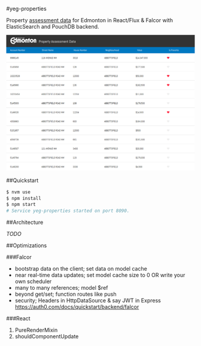 #yeg-properties

Property [assessment data](https://data.edmonton.ca/City-Administration/Property-Assessment-Data/q7d6-ambg) for Edmonton in React/Flux & Falcor with ElasticSearch and PouchDB backend.

![image](https://raw.githubusercontent.com/radekstepan/yeg-properties/master/screenshot.png)

##Quickstart

```bash
$ nvm use
$ npm install
$ npm start
# Service yeg-properties started on port 8090.
```

##Architecture

*TODO*

##Optimizations

###Falcor
- bootstrap data on the client; set data on model cache
- near real-time data updates; set model cache size to 0 OR write your own scheduler
- many to many references; model $ref
- beyond get/set; function routes like push
- security; Headers in HttpDataSource & say JWT in Express https://auth0.com/docs/quickstart/backend/falcor

###React
1. PureRenderMixin
1. shouldComponentUpdate
